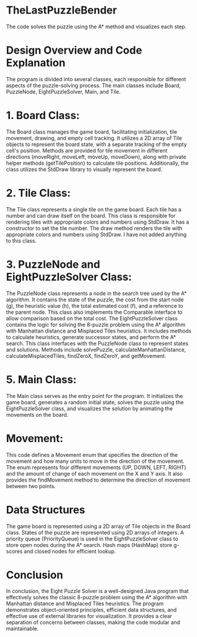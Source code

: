 # TheLastPuzzleBender #
The code solves the puzzle using the A* method and visualizes each step.


# Design Overview and Code Explanation #
The program is divided into several classes, each responsible for different aspects of the puzzle-solving process. The main classes include Board, PuzzleNode, EightPuzzleSolver, Main, and Tile.

# 1. Board Class: 
The Board class manages the game board, facilitating initialization, tile movement, drawing, and empty cell tracking. It utilizes a 2D array of Tile objects to represent the board state, with a separate tracking of the empty cell's position. Methods are provided for tile movement in different directions (moveRight, moveLeft, moveUp, moveDown), along with private helper methods (getTilePosition) to calculate tile positions. Additionally, the class utilizes the StdDraw library to visually represent the board.

# 2. Tile Class:
The Tile class represents a single tile on the game board. Each tile has a number and can draw itself on the board. This class is responsible for rendering tiles with appropriate colors and numbers using StdDraw. It has a constructor to set the tile number. The draw method renders the tile with appropriate colors and numbers using StdDraw. I have not added anything to this class.

# 3. PuzzleNode and EightPuzzleSolver Class: 
The PuzzleNode class represents a node in the search tree used by the A* algorithm. It contains the state of the puzzle, the cost from the start node (g), the heuristic value (h), the total estimated cost (f), and a reference to the parent node. This class also implements the Comparable interface to allow comparison based on the total cost. The EightPuzzleSolver class contains the logic for solving the 8-puzzle problem using the A* algorithm with Manhattan distance and Misplaced Tiles heuristics. It includes methods to calculate heuristics, generate successor states, and perform the A* search. This class interfaces with the PuzzleNode class to represent states and solutions. Methods include solvePuzzle, calculateManhattanDistance, calculateMisplacedTiles, findZeroX, findZeroY, and getMovement.

# 5. Main Class: 
The Main class serves as the entry point for the program. It initializes the game board, generates a random initial state, solves the puzzle using the EightPuzzleSolver class, and visualizes the solution by animating the movements on the board.

# Movement:
This code defines a Movement enum that specifies the direction of the movement and how many units to move in the direction of the movement. The enum represents four different movements (UP, DOWN, LEFT, RIGHT) and the amount of change of each movement on the X and Y axis. It also provides the findMovement method to determine the direction of movement between two points.

# Data Structures #
The game board is represented using a 2D array of Tile objects in the Board class. States of the puzzle are represented using 2D arrays of integers. A priority queue (PriorityQueue) is used in the EightPuzzleSolver class to store open nodes during the A* search. Hash maps (HashMap) store g-scores and closed nodes for efficient lookup.

# Conclusion #
In conclusion, the Eight Puzzle Solver is a well-designed Java program that effectively solves the classic 8-puzzle problem using the A* algorithm with Manhattan distance and Misplaced Tiles heuristics. The program demonstrates object-oriented principles, efficient data structures, and effective use of external libraries for visualization. It provides a clear separation of concerns between classes, making the code modular and maintainable.

